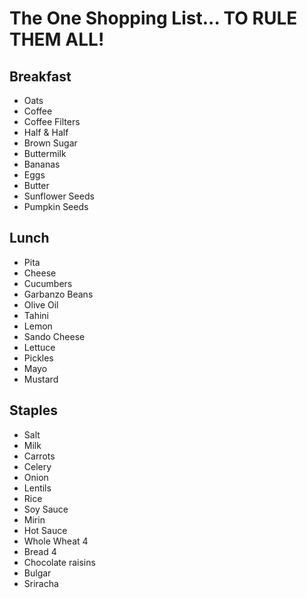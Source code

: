 # The One Shopping List... TO RULE THEM ALL!

## Breakfast

- Oats
- Coffee
- Coffee Filters
- Half & Half
- Brown Sugar
- Buttermilk
- Bananas
- Eggs
- Butter
- Sunflower Seeds
- Pumpkin Seeds

## Lunch

- Pita
- Cheese
- Cucumbers
- Garbanzo Beans
- Olive Oil
- Tahini
- Lemon
- Sando Cheese
- Lettuce
- Pickles
- Mayo
- Mustard

## Staples

- Salt
- Milk
- Carrots
- Celery
- Onion
- Lentils
- Rice
- Soy Sauce
- Mirin
- Hot Sauce
- Whole Wheat 4
- Bread 4
- Chocolate raisins
- Bulgar
- Sriracha
